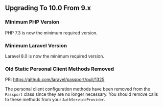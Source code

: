 ## Upgrading To 10.0 From 9.x

### Minimum PHP Version

PHP 7.3 is now the minimum required version.

### Minimum Laravel Version

Laravel 8.0 is now the minimum required version.

### Old Static Personal Client Methods Removed

PR: https://github.com/laravel/passport/pull/1325

The personal client configuration methods have been removed from the `Passport` class since they are no longer necessary. You should remove calls to these methods from your `AuthServiceProvider`.
